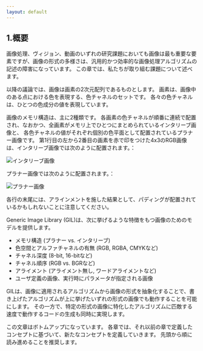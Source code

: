 ```yaml
---
layout: default
---
```


<!--
1. Overview
Images are essential in any image processing, vision and video project,
and yet the variability in image representations makes it difficult to write imaging algorithms that are both generic and efficient.
In this section we will describe some of the challenges that we would like to address.
In the following discussion an image is a 2D array of pixels.
A pixel is a set of color channels that represents the color at a given point in an image.
Each channel represents the value of a color component.
There are two common memory structures for an image.
Interleaved images are represented by grouping the pixels together in memory and interleaving all channels together, whereas planar images keep the channels in separate color planes.
Here is a 4x3 RGB image in which the second pixel of the first row is marked in red, in interleaved form:
and in planar form:
Note also that rows may optionally be aligned resulting in a potential padding at the end of rows.
-->

## 1.概要

画像処理、ヴィジョン、動画のいずれの研究課題においても画像は最も重要な要素ですが、画像の形式の多様さは、汎用的かつ効率的な画像処理アルゴリズムの記述の障害になっています。
この章では、私たちが取り組む課題について述べます。

以降の議論では、画像は画素の2次元配列であるものとします。
画素は、画像中のある点における色を表現する、色チャネルのセットです。
各々の色チャネルは、ひとつの色成分の値を表現しています。

画像のメモリ構造は、主に2種類です。
各画素の色チャネルが順番に連続で配置され、なおかつ、全画素がメモリ上でひとつにまとめられているインタリーブ画像と、
各色チャネルの値がそれぞれ個別の色平面として配置されているプラナー画像です。
第1行目の左から2番目の画素を赤で印をつけた4x3のRGB画像は、インタリーブ画像では次のように配置されます。：

![インタリーブ画像](https://hironishihara.github.com/GILDesignGuide-ja/src/img/interleaved.jpg "インタリーブ画像")

プラナー画像では次のように配置されます。：

![プラナー画像](https://hironishihara.github.com/GILDesignGuide-ja/src/img/planar.jpg "プラナー画像")

各行の末尾には、アラインメントを施した結果として、パディングが配置されているかもしれないことに注意してください。

<!--
Note also that rows may optionally be aligned resulting in a potential padding at the end of rows.
The Generic Image Library (GIL) provides models for images that vary in:
* Structure (planar vs. interleaved)
* Color space and presence of alpha (RGB, RGBA, CMYK, etc.)
* Channel depth (8-bit, 16-bit, etc.)
* Order of channels (RGB vs. BGR, etc.)
* Row alignment policy (no alignment, word-alignment, etc.)
It also supports user-defined models of images, and images whose parameters are specified at run-time.
GIL abstracts image representation from algorithms applied on images and allows us to write the algorithm once and
have it work on any of the above image variations while generating code that is comparable in speed to that
of hand-writing the algorithm for a specific image type.
This document follows bottom-up design. Each section defines concepts that build on top of concepts defined in previous sections.
It is recommended to read the sections in order.
-->

Generic Image Library (GIL)は、次に挙げるような特徴をもつ画像のためのモデルを提供します。

* メモリ構造 (プラナー vs. インタリーブ)
* 色空間とアルファチャネルの有無 (RGB, RGBA, CMYKなど)
* チャネル深度 (8-bit, 16-bitなど)
* チャネル順序 (RGB vs. BGRなど)
* アライメント (アライメント無し, ワードアライメントなど)
* ユーザ定義の画像、実行時にパラメータが指定される画像

GILは、画像に適用されるアルゴリズムから画像の形式を抽象化することで、書き上げたアルゴリズムが上に挙げたいずれの形式の画像でも動作することを可能にします。
その一方で、特定の形式の画像に特化したアルゴリズムに匹敵する速度で動作するコードの生成も同時に実現します。

この文章はボトムアップになっています。
各章では、それ以前の章で定義したコンセプトに基づいて、新たなコンセプトを定義していきます。
先頭から順に読み進めることを推奨します。
